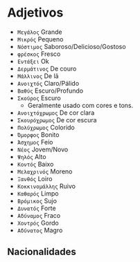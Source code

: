 # Adjetivos

-   `Μεγάλος` Grande
-   `Μικρός` Pequeno
-   `Νόστιμος` Saboroso/Delicioso/Gostoso
-   `φρέσκος` Fresco
-   `Εντάξει` Ok
-   `Δερμάτινος` De couro
-   `Μάλλινος` De lã
-   `Ανοιχτός` Claro/Pálido
-   `Βαθύς` Escuro/Profundo
-   `Σκούρος` Escuro
    -   Geralmente usado com cores e tons.
-   `Ανοιχτόχρωμος` De cor clara
-   `Σκουρόχρωμος` De cor escura
-   `Πολύχρωμος` Colorido
-   `Όμορφος` Bonito
-   `Άσχημος` Feio
-   `Νέος` Jovem/Novo
-   `Ψηλός` Alto
-   `Κοντός` Baixo
-   `Μελαχρινός` Moreno
-   `Ξανθός` Loiro
-   `Κοκκινομάλλης` Ruivo
-   `Καθαρός` Limpo
-   `Βρόμικος` Sujo
-   `Δυνατός` Forte
-   `Αδύναμος` Fraco
-   `Χοντρός` Gordo
-   `Αδύνατος` Magro

## Nacionalidades
